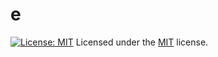 # e
  [![License: MIT](https://img.shields.io/badge/License-MIT-yellow.svg)](https://opensource.org/licenses/MIT)
  Licensed under the [MIT](https://choosealicense.com/licenses/mit/) license.

